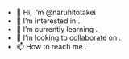 - 👋 Hi, I’m @naruhitotakei
- 👀 I’m interested in .
- 🌱 I’m currently learning .
- 💞️ I’m looking to collaborate on .
- 📫 How to reach me .

<!---
naruhitotakei/naruhitotakei is a ✨ special ✨ repository because its `README.md` (this file) appears on your GitHub profile.
You can click the Preview link to take a look at your changes.
--->
